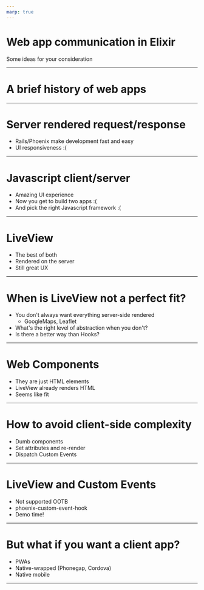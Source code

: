 ```yaml
---
marp: true
---
```

# Web app communication in Elixir

Some ideas for your consideration

---
# A brief history of web apps

---
# Server rendered request/response
* Rails/Phoenix make development fast and easy
* UI responsiveness :(
---

# Javascript client/server
* Amazing UI experience
* Now you get to build two apps :(
* And pick the right Javascript framework :(

---
# LiveView
* The best of both
* Rendered on the server
* Still great UX
---
# When is LiveView not a perfect fit?
* You don't always want everything server-side rendered
  * GoogleMaps, Leaflet
* What's the right level of abstraction when you don't?
* Is there a better way than Hooks?
---
# Web Components
* They are just HTML elements
* LiveView already renders HTML
* Seems like fit
---
# How to avoid client-side complexity
* Dumb components
* Set attributes and re-render
* Dispatch Custom Events
---
# LiveView and Custom Events
* Not supported OOTB
* phoenix-custom-event-hook
* Demo time!
---
# But what if you want a client app?
* PWAs
* Native-wrapped (Phonegap, Cordova)
* Native mobile
---
